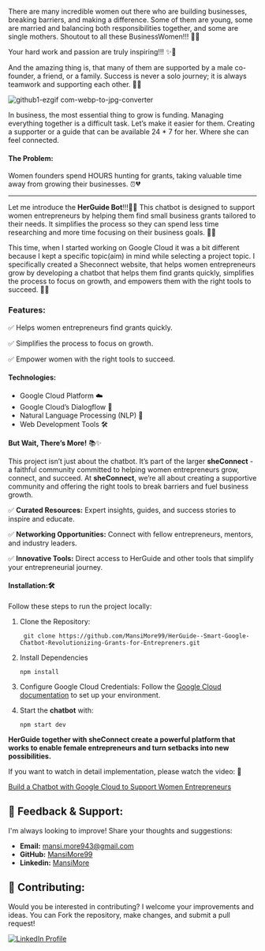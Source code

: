 There are many incredible women out there who are building businesses, breaking barriers, and making a difference. Some of them are young, some are married and balancing both responsibilities together, and some are single mothers. Shoutout to all these BusinessWomen!!! 🤩🙌

Your hard work and passion are truly inspiring!!! ✨💪

And the amazing thing is, that many of them are supported by a male co-founder, a friend, or a family. Success is never a solo journey; it is always teamwork and supporting each other. 💪✨

![github1-ezgif com-webp-to-jpg-converter](https://github.com/user-attachments/assets/2072693d-ae7a-4e53-8d09-c2d912206f75)

In business, the most essential thing to grow is funding. Managing everything together is a difficult task. Let’s make it easier for them. Creating a supporter or a guide that can be available 24 * 7 for her. Where she can feel connected.

#### The Problem:
Women founders spend HOURS hunting for grants, taking valuable time away from growing their businesses. ⏰💔

---------------------------------------------------------------------------------------------------------------------------------------------------------------------------------

Let me introduce the **HerGuide Bot**!!!🤖✨
This chatbot is designed to support women entrepreneurs by helping them find small business grants tailored to their needs. It simplifies the process so they can spend less time researching and more time focusing on their business goals. 🎯🚀

This time, when I started working on Google Cloud it was a bit different because I kept a specific topic(aim) in mind while selecting a project topic. I specifically created a Sheconnect website, that helps women entrepreneurs grow by developing a chatbot that helps them find grants quickly, simplifies the process to focus on growth, and empowers them with the right tools to succeed. 🌟🌱

### Features:

✅ Helps women entrepreneurs find grants quickly.

✅ Simplifies the process to focus on growth.

✅ Empower women with the right tools to succeed.

#### Technologies:

* Google Cloud Platform ☁️
* Google Cloud’s Dialogflow 🤖
* Natural Language Processing (NLP) 🧠
* Web Development Tools 🛠️

**But Wait, There’s More!** 📚✨

This project isn’t just about the chatbot. It’s part of the larger **sheConnect** - a faithful community committed to helping women entrepreneurs grow, connect, and succeed. At **sheConnect**, we’re all about creating a supportive community and offering the right tools to break barriers and fuel business growth.

✅ **Curated Resources:** Expert insights, guides, and success stories to inspire and educate.

✅ **Networking Opportunities:** Connect with fellow entrepreneurs, mentors, and industry leaders.

✅ **Innovative Tools:** Direct access to HerGuide and other tools that simplify your entrepreneurial journey.


#### Installation:🛠️

Follow these steps to run the project locally:

1. Clone the Repository:
   ```
    git clone https://github.com/MansiMore99/HerGuide--Smart-Google-Chatbot-Revolutionizing-Grants-for-Entrepreners.git
   ```

2. Install Dependencies
   ```
   npm install
   ```

3. Configure Google Cloud Credentials: Follow the [Google Cloud documentation](https://cloud.google.com/) to set up your environment.
   
5. Start the **chatbot** with:
   ```
   npm start dev
   ```

**HerGuide together with sheConnect create a powerful platform that works to enable female entrepreneurs and turn setbacks into new possibilities.**

If you want to watch in detail implementation, please watch the video: 🎥

[Build a Chatbot with Google Cloud to Support Women Entrepreneurs](https://youtu.be/5p7M3yvkZSA?si=cLxVHeg-XwlMP-5R)

## 💬 Feedback & Support:

I'm always looking to improve! Share your thoughts and suggestions:

- **Email:** mansi.more943@gmail.com
- **GitHub:** [MansiMore99](https://github.com/MansiMore99)
- **Linkedin:** [MansiMore](https://linkedin.com/in/mansi-more-0943)

## 📢 Contributing:

Would you be interested in contributing? I welcome your improvements and ideas. You can Fork the repository, make changes, and submit a pull request!


<a href="https://www.linkedin.com/in/mansi-more-0943/"> ![LinkedIn Profile](https://img.shields.io/badge/LinkedIn-0077B5?style=for-the-badge&logo=linkedin&logoColor=white) </a>


